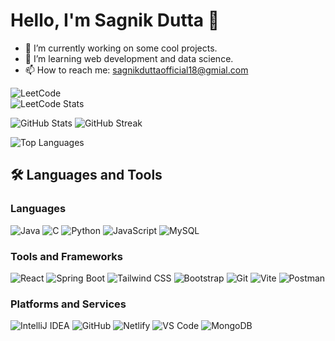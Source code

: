 # Hello, I'm Sagnik Dutta 👋

- 🔭 I’m currently working on some cool projects.
- 🌱 I’m learning web development and data science.
- 📫 How to reach me: sagnikduttaofficial18@gmial.com

![LeetCode](https://img.shields.io/badge/LeetCode-Progress-orange)  
![LeetCode Stats](https://leetcard.jacoblin.cool/Sagnik_Dutta_10)


![GitHub Stats](https://github-readme-stats.vercel.app/api?username=DSagnik24&show_icons=true&theme=dark)            ![GitHub Streak](https://streak-stats.demolab.com?user=DSagnik24&theme=dark)

![Top Languages](https://github-readme-stats.vercel.app/api/top-langs/?username=DSagnik24&layout=compact&theme=dark)

## 🛠️ Languages and Tools

### Languages
![Java](https://skillicons.dev/icons?i=java)
![C](https://skillicons.dev/icons?i=c)
![Python](https://skillicons.dev/icons?i=python)
![JavaScript](https://skillicons.dev/icons?i=javascript)
![MySQL](https://skillicons.dev/icons?i=mysql)

### Tools and Frameworks
![React](https://skillicons.dev/icons?i=react)
![Spring Boot](https://skillicons.dev/icons?i=spring)
![Tailwind CSS](https://skillicons.dev/icons?i=tailwind)
![Bootstrap](https://skillicons.dev/icons?i=bootstrap)
![Git](https://skillicons.dev/icons?i=git)
![Vite](https://skillicons.dev/icons?i=vite)
![Postman](https://skillicons.dev/icons?i=postman)

### Platforms and Services
![IntelliJ IDEA](https://resources.jetbrains.com/storage/products/company/brand/logos/IntelliJ_IDEA_icon.svg)
![GitHub](https://skillicons.dev/icons?i=github)
![Netlify](https://skillicons.dev/icons?i=netlify)
![VS Code](https://skillicons.dev/icons?i=vscode)
![MongoDB](https://skillicons.dev/icons?i=mongodb)

